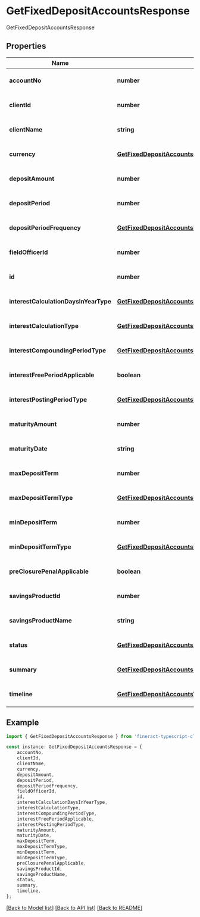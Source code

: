 # GetFixedDepositAccountsResponse

GetFixedDepositAccountsResponse

## Properties

Name | Type | Description | Notes
------------ | ------------- | ------------- | -------------
**accountNo** | **number** |  | [optional] [default to undefined]
**clientId** | **number** |  | [optional] [default to undefined]
**clientName** | **string** |  | [optional] [default to undefined]
**currency** | [**GetFixedDepositAccountsCurrency**](GetFixedDepositAccountsCurrency.md) |  | [optional] [default to undefined]
**depositAmount** | **number** |  | [optional] [default to undefined]
**depositPeriod** | **number** |  | [optional] [default to undefined]
**depositPeriodFrequency** | [**GetFixedDepositAccountsDepositPeriodFrequency**](GetFixedDepositAccountsDepositPeriodFrequency.md) |  | [optional] [default to undefined]
**fieldOfficerId** | **number** |  | [optional] [default to undefined]
**id** | **number** |  | [optional] [default to undefined]
**interestCalculationDaysInYearType** | [**GetFixedDepositAccountsInterestCalculationDaysInYearType**](GetFixedDepositAccountsInterestCalculationDaysInYearType.md) |  | [optional] [default to undefined]
**interestCalculationType** | [**GetFixedDepositAccountsInterestCalculationType**](GetFixedDepositAccountsInterestCalculationType.md) |  | [optional] [default to undefined]
**interestCompoundingPeriodType** | [**GetFixedDepositAccountsInterestCompoundingPeriodType**](GetFixedDepositAccountsInterestCompoundingPeriodType.md) |  | [optional] [default to undefined]
**interestFreePeriodApplicable** | **boolean** |  | [optional] [default to undefined]
**interestPostingPeriodType** | [**GetFixedDepositAccountsInterestPostingPeriodType**](GetFixedDepositAccountsInterestPostingPeriodType.md) |  | [optional] [default to undefined]
**maturityAmount** | **number** |  | [optional] [default to undefined]
**maturityDate** | **string** |  | [optional] [default to undefined]
**maxDepositTerm** | **number** |  | [optional] [default to undefined]
**maxDepositTermType** | [**GetFixedDepositAccountsMaxDepositTermType**](GetFixedDepositAccountsMaxDepositTermType.md) |  | [optional] [default to undefined]
**minDepositTerm** | **number** |  | [optional] [default to undefined]
**minDepositTermType** | [**GetFixedDepositAccountsMinDepositTermType**](GetFixedDepositAccountsMinDepositTermType.md) |  | [optional] [default to undefined]
**preClosurePenalApplicable** | **boolean** |  | [optional] [default to undefined]
**savingsProductId** | **number** |  | [optional] [default to undefined]
**savingsProductName** | **string** |  | [optional] [default to undefined]
**status** | [**GetFixedDepositAccountsStatus**](GetFixedDepositAccountsStatus.md) |  | [optional] [default to undefined]
**summary** | [**GetFixedDepositAccountsSummary**](GetFixedDepositAccountsSummary.md) |  | [optional] [default to undefined]
**timeline** | [**GetFixedDepositAccountsTimeline**](GetFixedDepositAccountsTimeline.md) |  | [optional] [default to undefined]

## Example

```typescript
import { GetFixedDepositAccountsResponse } from 'fineract-typescript-client';

const instance: GetFixedDepositAccountsResponse = {
    accountNo,
    clientId,
    clientName,
    currency,
    depositAmount,
    depositPeriod,
    depositPeriodFrequency,
    fieldOfficerId,
    id,
    interestCalculationDaysInYearType,
    interestCalculationType,
    interestCompoundingPeriodType,
    interestFreePeriodApplicable,
    interestPostingPeriodType,
    maturityAmount,
    maturityDate,
    maxDepositTerm,
    maxDepositTermType,
    minDepositTerm,
    minDepositTermType,
    preClosurePenalApplicable,
    savingsProductId,
    savingsProductName,
    status,
    summary,
    timeline,
};
```

[[Back to Model list]](../README.md#documentation-for-models) [[Back to API list]](../README.md#documentation-for-api-endpoints) [[Back to README]](../README.md)
